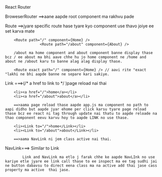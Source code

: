 React Router

BroweserRouter 
        ==>aane aapde root component ma rakhvu pade

Route
        ==>jyare specific route hase tyare kyo component use thavo joiye ee set karva mate

        <Route path="/" component={Home} />
                    <Route path="/about" component={About} />

        /about ma home component and about component banne display thase bcz / ee about ma bhi aave chhe hu jo home component ne /home and about ne /about karu to banne alag alag display thase.

        <Route exact path="/" component={Home} /> // aavi rite "exact "lakhi ne bhi aapde banne ne separe kari sakiye.


Link ===>(/* a href to link to */ )page reload nai thai

        <li><a href="/">home</a></li>
        <li><a href="/about">about</a></li>

        ==>aama page reload thase aapde app.js ma component no path to aapi didho but aapde jyar ehome per click karsu tyare page reload thase bcz ee react ni tag through update nai thatu to aapde reloade na thao component eevu karvu hoy to aapde LINK no use thase.

        <li><Link to="/">home</Link></li>
        <li><Link to="/about">about</Link></li>

        ==>aama NavLink ni jem class active nai thai.

        
NavLink===> Similar to Link

            Link and NavLink ma etlo j farak chhe ke aapde NavLInk no use kariye etle jyare ee link call thase to ee inspect ma ee tag sudhi jai ne button dabavsu to direct eena class ma na active add thai jase cass property ma active  thai jase.
